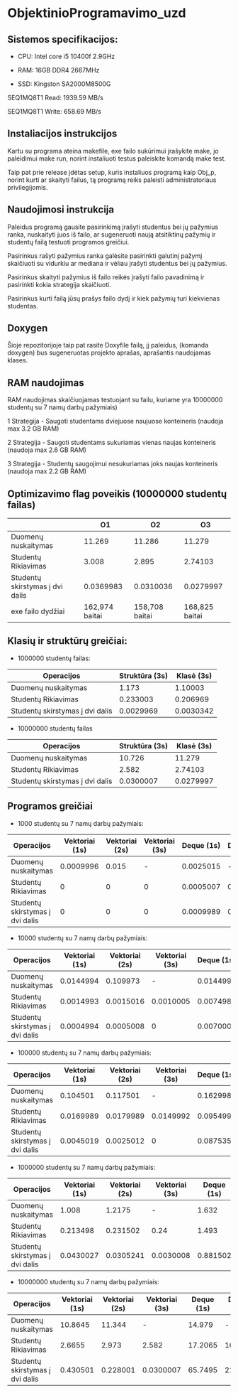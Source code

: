  # ObjektinioProgramavimo_uzd
## Sistemos specifikacijos:
* CPU: Intel core i5 10400f 2.9GHz

* RAM: 16GB DDR4 2667MHz

* SSD: Kingston SA2000M8500G 

SEQ1MQ8T1 Read: 1939.59 MB/s

SEQ1MQ8T1 Write: 658.69 MB/s

## Instaliacijos instrukcijos
Kartu su programa ateina makefile, exe failo sukūrimui įrašykite make, jo paleidimui make run, norint instaliuoti testus paleiskite komandą make test.

Taip pat prie release įdėtas setup, kuris instaliuos programą kaip Obj_p, norint kurti ar skaityti failus, tą programą reiks paleisti administratoriaus privilegijomis.

## Naudojimosi instrukcija
Paleidus programą gausite pasirinkimą įrašyti studentus bei jų pažymius ranka, nuskaityti juos iš failo, ar sugeneruoti naują atsitiktinų pažymių ir studentų failą testuoti programos greičiui.

Pasirinkus rašyti pažymius ranka galėsite pasirinkti galutinį pažymį skaičiuoti su vidurkiu ar mediana ir vėliau įrašyti studentus bei jų pažymius.

Pasirinkus skaityti pažymius iš failo reikės įrašyti failo pavadinimą ir pasirinkti kokia strategija skaičiuoti.

Pasirinkus kurti failą jūsų prašys failo dydį ir kiek pažymių turi kiekvienas studentas.

## Doxygen

Šioje repozitorijoje taip pat rasite Doxyfile failą, jį paleidus, (komanda doxygen) bus sugeneruotas projekto aprašas, aprašantis naudojamas klases.

## RAM naudojimas

RAM naudojimas skaičiuojamas testuojant su failu, kuriame yra 10000000 studentų su 7 namų darbų pažymiais)

1 Strategija - Saugoti studentams dviejuose naujuose konteineris (naudoja max 3.2 GB RAM)

2 Strategija - Saugoti studentams sukuriamas vienas naujas konteineris (naudoja max 2.6 GB RAM)

3 Strategija - Studentų saugojimui nesukuriamas joks naujas konteineris (naudoja max 2.2 GB RAM) 

## Optimizavimo flag poveikis (10000000 studentų failas)

|                                 | O1        | O2        | O3        |
|---------------------------------|-----------|-----------|-----------|
| Duomenų nuskaitymas             | 11.269    | 11.286    | 11.279    |
| Studentų Rikiavimas             | 3.008     | 2.895     | 2.74103   |
| Studentų skirstymas į dvi dalis | 0.0369983 | 0.0310036 | 0.0279997 |
| exe failo dydžiai               | 162,974 baitai| 158,708 baitai| 168,825 baitai |

## Klasių ir struktūrų greičiai:

* 1000000 studentų failas:

|Operacijos                       | Struktūra (3s) | Klasė (3s) |
|---------------------------------|----------------|------------|
| Duomenų nuskaitymas             |1.173|1.10003|
| Studentų Rikiavimas             |0.233003|0.206969|
| Studentų skirstymas į dvi dalis |0.0029969|0.0030342|


* 10000000 studentų failas

|Operacijos                       | Struktūra (3s) | Klasė (3s) |
|---------------------------------|----------------|------------|
| Duomenų nuskaitymas             |10.726 |11.279|
| Studentų Rikiavimas             |2.582|2.74103|
| Studentų skirstymas į dvi dalis |0.0300007|0.0279997|

## Programos greičiai

* 1000 studentų su 7 namų darbų pažymiais:

|Operacijos                       | Vektoriai (1s) | Vektoriai (2s) | Vektoriai (3s) | Deque (1s)     | Deque (2s) | List (1s)     | List (2s) |
|---------------------------------|----------------------|----------------------|---|-----------|------------|-----------|-----------|
| Duomenų nuskaitymas             | 0.0009996            | 0.015  | - |0.0025015 | - |0.0025012 | - |
| Studentų Rikiavimas             | 0                    | 0      | 0 |0.0005007 | 0.0010003 |0.000499  | 0 |
| Studentų skirstymas į dvi dalis | 0                    | 0      | 0 |0.0009989 | 0.0010008 |0.0005021 | 0.006002 |

* 10000 studentų su 7 namų darbų pažymiais:

|Operacijos                       | Vektoriai (1s) | Vektoriai (2s) | Vektoriai (3s) | Deque (1s)     | Deque (2s) | List (1s)     | List (2s) |
|---------------------------------|----------------------|----------------------|---|-----------|------------|-----------|-----------|
| Duomenų nuskaitymas             | 0.0144994 | 0.109973  | - | 0.0144999 | - |0.0214997 | - |
| Studentų Rikiavimas             | 0.0014993 | 0.0015016 | 0.0010005 |  0.0074989 | 0.0059993 |0.0014988 | 0.0020008 |
| Studentų skirstymas į dvi dalis | 0.0004994 | 0.0005008 | 0 | 0.0070001 | 0.0020004 |0.0029976 | 0.0009999 |

* 100000 studentų su 7 namų darbų pažymiais:

|Operacijos                       | Vektoriai (1s) | Vektoriai (2s) | Vektoriai (3s) | Deque (1s)     | Deque (2s) | List (1s)     | List (2s) |
|---------------------------------|----------------------|----------------------|---|-----------|------------|-----------|-----------|
| Duomenų nuskaitymas             | 0.104501  | 0.117501 | - |0.162998  | - | 0.196002  | - |
| Studentų Rikiavimas             | 0.0169989 | 0.0179989 | 0.0149992 | 0.0954995 | 0.0909987 | 0.0284994 | 0.0269703 |
| Studentų skirstymas į dvi dalis | 0.0045019 | 0.0025012 | 0 | 0.0875352 | 0.0279996 | 0.0365014 |  0.0109983 |

* 1000000 studentų su 7 namų darbų pažymiais:

|Operacijos                       | Vektoriai (1s) | Vektoriai (2s) | Vektoriai (3s) | Deque (1s)     | Deque (2s) | List (1s)     | List (2s) |
|---------------------------------|----------------------|----------------------|---|-----------|------------|-----------|-----------|
| Duomenų nuskaitymas             | 1.008     | 1.2175 | - | 1.632     | - | 1.9945    | - |
| Studentų Rikiavimas             | 0.213498  | 0.231502 | 0.24 | 1.493     | 1.367 | 0.591996  | 0.501999 |
| Studentų skirstymas į dvi dalis | 0.0430027 | 0.0305241 | 0.0030008 | 0.881502  |  0.353| 0.393502  | 0.125001 |

* 10000000 studentų su 7 namų darbų pažymiais:

|Operacijos                       | Vektoriai (1s) | Vektoriai (2s) | Vektoriai (3s) | Deque (1s)     | Deque (2s) | List (1s)     | List (2s) |
|---------------------------------|----------------------|----------------------|---|-----------|------------|-----------|-----------|
| Duomenų nuskaitymas             | 10.8645   | 11.344| - | 14.979    | - | 17.8685   | - |
| Studentų Rikiavimas             | 2.6655    | 2.973 | 2.582 | 17.2065   | 16.5979 | 8.854     | 8.006 |
| Studentų skirstymas į dvi dalis | 0.430501  | 0.228001 | 0.0300007 | 65.7495   | 21.7311 | 4.1305    | 1.458 |
